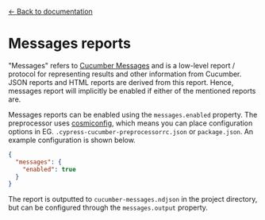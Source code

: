 [← Back to documentation](readme.md)

# Messages reports

"Messages" refers to [Cucumber Messages](https://github.com/cucumber/common/tree/main/messages) and is a low-level report / protocol for representing results and other information from Cucumber. JSON reports and HTML reports are derived from this report. Hence, messages report will implicitly be enabled if either of the mentioned reports are.

Messages reports can be enabled using the `messages.enabled` property. The preprocessor uses [cosmiconfig](https://github.com/davidtheclark/cosmiconfig), which means you can place configuration options in EG. `.cypress-cucumber-preprocessorrc.json` or `package.json`. An example configuration is shown below.

```json
{
  "messages": {
    "enabled": true
  }
}
```

The report is outputted to `cucumber-messages.ndjson` in the project directory, but can be configured through the `messages.output` property.

